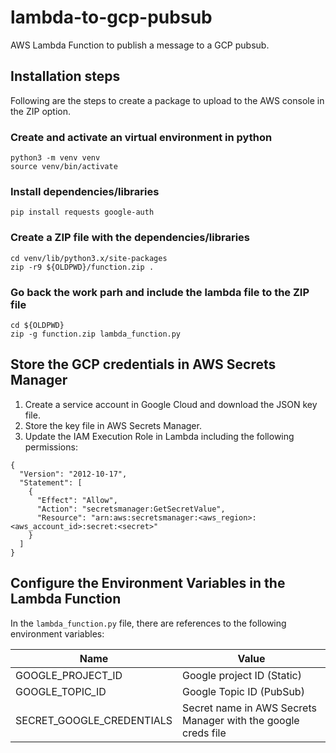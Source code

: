 # lambda-to-gcp-pubsub
AWS Lambda Function to publish a message to a GCP pubsub.

## Installation steps
Following are the steps to create a package to upload to the AWS console in the ZIP option.

### Create and activate an virtual environment in python
```
python3 -m venv venv
source venv/bin/activate
```

### Install dependencies/libraries
```
pip install requests google-auth
```

### Create a ZIP file with the dependencies/libraries 
```
cd venv/lib/python3.x/site-packages
zip -r9 ${OLDPWD}/function.zip .
```

### Go back the work parh and include the lambda file to the ZIP file
```
cd ${OLDPWD}
zip -g function.zip lambda_function.py
```

## Store the GCP credentials in AWS Secrets Manager

1. Create a service account in Google Cloud and download the JSON key file.
2. Store the key file in AWS Secrets Manager.
3. Update the IAM Execution Role in Lambda including the following permissions:

```
{
  "Version": "2012-10-17",
  "Statement": [
    {
      "Effect": "Allow",
      "Action": "secretsmanager:GetSecretValue",
      "Resource": "arn:aws:secretsmanager:<aws_region>:<aws_account_id>:secret:<secret>"
    }
  ]
}
```

## Configure the Environment Variables in the Lambda Function
In the ``lambda_function.py`` file, there are references to the following environment variables:

| Name | Value |
| ---- | ----- |
| GOOGLE_PROJECT_ID | Google project ID (Static) |
| GOOGLE_TOPIC_ID | Google Topic ID (PubSub) |
| SECRET_GOOGLE_CREDENTIALS | Secret name in AWS Secrets Manager with the google creds file |
